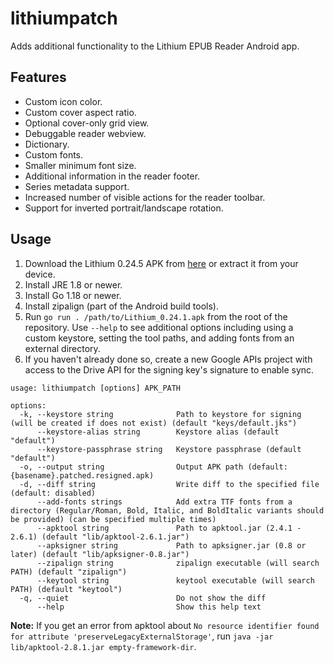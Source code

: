 # lithiumpatch
Adds additional functionality to the Lithium EPUB Reader Android app.

## Features

- Custom icon color.
- Custom cover aspect ratio.
- Optional cover-only grid view.
- Debuggable reader webview.
- Dictionary.
- Custom fonts.
- Smaller minimum font size.
- Additional information in the reader footer.
- Series metadata support.
- Increased number of visible actions for the reader toolbar.
- Support for inverted portrait/landscape rotation.

## Usage

1. Download the Lithium 0.24.5 APK from [here](https://www.apkmirror.com/apk/faultexception/lithium-epub-reader/lithium-epub-reader-0-24-5-release/lithium-epub-reader-0-24-5-android-apk-download/) or extract it from your device.
2. Install JRE 1.8 or newer.
3. Install Go 1.18 or newer.
4. Install zipalign (part of the Android build tools).
5. Run `go run . /path/to/Lithium_0.24.1.apk` from the root of the repository. Use `--help` to see additional options including using a custom keystore, setting the tool paths, and adding fonts from an external directory.
6. If you haven't already done so, create a new Google APIs project with access to the Drive API for the signing key's signature to enable sync.

```
usage: lithiumpatch [options] APK_PATH

options:
  -k, --keystore string              Path to keystore for signing (will be created if does not exist) (default "keys/default.jks")
      --keystore-alias string        Keystore alias (default "default")
      --keystore-passphrase string   Keystore passphrase (default "default")
  -o, --output string                Output APK path (default: {basename}.patched.resigned.apk)
  -d, --diff string                  Write diff to the specified file (default: disabled)
      --add-fonts strings            Add extra TTF fonts from a directory (Regular/Roman, Bold, Italic, and BoldItalic variants should be provided) (can be specified multiple times)
      --apktool string               Path to apktool.jar (2.4.1 - 2.6.1) (default "lib/apktool-2.6.1.jar")
      --apksigner string             Path to apksigner.jar (0.8 or later) (default "lib/apksigner-0.8.jar")
      --zipalign string              zipalign executable (will search PATH) (default "zipalign")
      --keytool string               keytool executable (will search PATH) (default "keytool")
  -q, --quiet                        Do not show the diff
      --help                         Show this help text
```

**Note:** If you get an error from apktool about `No resource identifier found for attribute 'preserveLegacyExternalStorage'`, run `java -jar lib/apktool-2.8.1.jar empty-framework-dir`.
